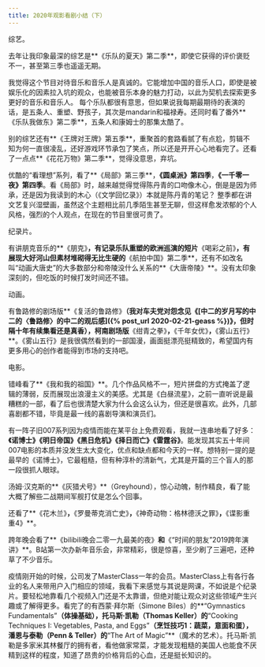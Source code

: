 ```yaml
---
title: 2020年观影看剧小结（下）
---
```


综艺。

去年让我印象最深的综艺是**《乐队的夏天》第二季**，即使它获得的评价褒贬不一，甚至第三季也遥遥无期。

我觉得这个节目对待音乐和音乐人是真诚的。它能增加中国的音乐人口，即使是被娱乐化的因素拉入坑的观众，也能被音乐本身的魅力打动，以此为契机去探索更多更好的音乐和音乐人。 每个乐队都很有意思，但如果说我每期最期待的表演的话，是五条人、重塑、野孩子，其次是mandarin和福禄寿。还同时看了番外**《乐队我做东》第二季**，五条人和康姆士的那集太酷了。

别的综艺还有**《王牌对王牌》第五季**，重聚首的套路看腻了有点尬，剪辑不知为何一直很凌乱，还好游戏环节承包了笑点，所以还是开开心心地看完了。还看了一点点**《花花万物》第二季**，觉得没意思，弃坑。

优酷的“看理想”系列，看了**《局部》第三季**，**《圆桌派》第四季**，**《一千零一夜》第四季**。看《局部》时，越来越觉得觉得陈丹青的口吻像木心，倒是是因为师承，还是因为我读到的木心（《文学回忆录》）本就是陈丹青的笔记？ 整季都在讲文艺复兴湿壁画，虽然这个主题相比前几季陌生甚至无聊，但这样愈发浓郁的个人风格，强烈的个人观点，在现在的节目里很可贵了。

纪录片。

有讲朋克音乐的**《朋克》**，有记录乐队重塑的欧洲巡演的短片**《喝彩之前》**，有展现大好河山但素材堆砌得无比生硬的**《航拍中国》第二季**，还有不如改名叫“动画大唐史”的大多数部分和帝陵没什么关系的**《大唐帝陵》**。没有太印象深刻的，但吃饭的时候打发时间还不错。

动画。

有鲁路修的剧场版**《复活的鲁路修》**（我对车夫党对怨念见《[中二的岁月写的中二的〈鲁路修〉的中二的观后感]({% post_url 2020-02-21-geass %})》，但时隔十年有续集看还是真香），柯南剧场版**《绀青之拳》**，**《千年女优》**，**《雾山五行》**。《雾山五行》是我很偶然看到的一部国漫，画面挺漂亮挺精致的，希望国内有更多用心的创作者能得到市场的支持吧。

电影。

错峰看了**《我和我的祖国》**。几个作品风格不一，短片拼盘的方式掩盖了逻辑的薄弱，反而展现出浪漫主义的美感。尤其是《白昼流星》，之前一直听说是最糟糕的一部，看了后也很清楚大家为什么会这么认为，但还是很喜欢。此外，几部喜剧都不错，毕竟是最一线的喜剧导演和演员们。

有一阵子旧007系列因为疫情而能在某平台上免费观看，我就一连串地看了好多：**《诺博士》《明日帝国》《黑日危机》《择日而亡》《雷霆谷》**。能发现其实五十年间007电影的本质并没发生太大变化，优点和缺点都和今天的一样。想特别一提的是最早的《诺博士》，它最粗糙，但有种淳朴的清新气，尤其是开篇的三个盲人的那一段很抓人眼球。

汤姆·汉克斯的**《灰猎犬号》**（Greyhound），惊心动魄，制作精良，看了能大概了解些二战期间军舰打仗是怎么个回事。

还看了**《花木兰》**，**《罗曼蒂克消亡史》**，**《神奇动物：格林德沃之罪》**，**《谍影重重4》**。

跨年晚会看了**《bilibili晚会二零一九最美的夜》**和**《“时间的朋友”2019跨年演讲》**。B站第一次办新年音乐会，非常精彩，很是惊喜，至少刷了三遍吧，还种草了不少音乐。

疫情刚开始的时候，公司发了MasterClass一年的会员。MasterClass上有各行各业的名人来带用户入门相应的领域，我看下来感觉与其说是网课，不如说是个纪录片。要轻松地靠看几个视频入门还是不太靠谱，但绝对能让观众对这些领域产生兴趣或了解得更多。看完了的有西蒙·拜尔斯（Simone Biles）的**“Gymnastics Fundamentals”**（体操基础），托马斯·凯勒（Thomas Keller）的**“Cooking Techniques I: Vegetables, Pasta, and Eggs”**（烹饪技巧1：蔬菜，意面和蛋），潘恩与泰勒（Penn & Teller）的**“The Art of Magic”**（魔术的艺术）。托马斯·凯勒是多家米其林餐厅的拥有者，看他做家常菜，才能发现粗糙的美国人也能食不厌精到这样的程度，知道了昂贵的价格背后的心血，还是挺长知识的。

